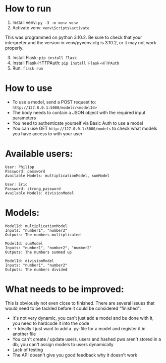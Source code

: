 # How to run

1. Install venv: `py -3 -m venv venv`
2. Activate venv: `venv\Scripts\activate`

This was programmed on python 3.10.2. Be sure to check that your interpreter and the version in venv/pyvenv.cfg is 3.10.2, or it may not work properly.

3. Install Flask: `pip install Flask`
4. Install Flask-HTTPAuth: `pip install Flask-HTTPAuth`
5. Run: `flask run`


# How to use

- To use a model, send a POST request to: `http://127.0.0.1:5000/models/<modelId>`
- The body needs to contain a JSON object with the required input parameters
- You need to authenticate yourself via Basic Auth to use a model
- You can use GET `http://127.0.0.1:5000/models` to check what models you have access to with your user


# Available users:

```
User: Philipp
Password: password
Available Models: multiplicationModel, sumModel
```

```
User: Éric
Password: strong_password
Available Models: divisionModel
```

# Models:

```
ModelId: multiplicationModel
Inputs: "number1", "number2"
Outputs: The numbers multiplicated
```

```
ModelId: sumModel
Inputs: "number1", "number2", "number2"
Outputs: The numbers summed up
```

```
ModelId: divisionModel
Inputs: "number1", "number2"
Outputs: The numbers divided
```

# What needs to be improved:

This is obviously not even close to finished. There are several issues that would need to be tackled before it could be considered "finished":
- It's not very dynamic, you can't just add a model and be done with it, you need to hardcode it into the code
- -> Ideally I just want to add a .py-file for a model and register it in another file
- You can't create / update users, users and hashed pws aren't stored in a db, you can't assign models to users dynamically
- Lack of testing
- The API doesn't give you good feedback why it doesn't work

